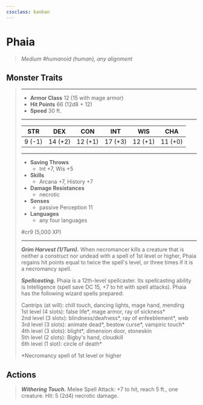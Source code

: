 ```yaml
---
cssclass: kanban
---
```


# Phaia
>*Medium #humanoid (human), any alignment*
## Monster Traits
>___
>- **Armor Class** 12 (15 with mage armor)
>- **Hit Points** 66 (12d8 + 12)
>- **Speed** 30 ft.
>___
>|STR|DEX|CON|INT|WIS|CHA|
>|:---:|:---:|:---:|:---:|:---:|:---:|
>|9 (-1)|14 (+2)|12 (+1)|17 (+3)|12 (+1)|11 (+0)|
>___
>- **Saving Throws**
>	 - Int +7, Wis +5
>- **Skills**
>	 - Arcana +7, History +7
>- **Damage Resistances**
>	 - necrotic
>- **Senses**
>	 - passive Perception 11
>- **Languages**
>	 - any four languages
>
> #cr9 (5,000 XP)
>___
>***Grim Harvest (1/Turn).*** When necromancer kills a creature that is neither a construct nor undead with a spell of 1st level or higher, Phaia regains hit points equal to twice the spell's level, or three times if it is a necromancy spell.  
>
>***Spellcasting.*** Phaia is a 12th-level spellcaster. Its spellcasting ability is Intelligence (spell save DC 15, +7 to hit with spell attacks). Phaia has the following wizard spells prepared:  
>
>Cantrips (at will): chill touch, dancing lights, mage hand, mending  
>1st level (4 slots): false life*, mage armor, ray of sickness*  
>2nd level (3 slots): blindness/deafness*, ray of enfeeblement*, web  
>3rd level (3 slots): animate dead*, bestow curse*, vampiric touch*  
>4th level (3 slots): blight*, dimension door, stoneskin  
>5th level (2 slots): Bigby's hand, cloudkill  
>6th level (1 slot): circle of death*  
>
>*Necromancy spell of 1st level or higher  
>
>
## Actions
>***Withering Touch.*** Melee Spell Attack: +7 to hit, reach 5 ft., one creature. Hit: 5 (2d4) necrotic damage.